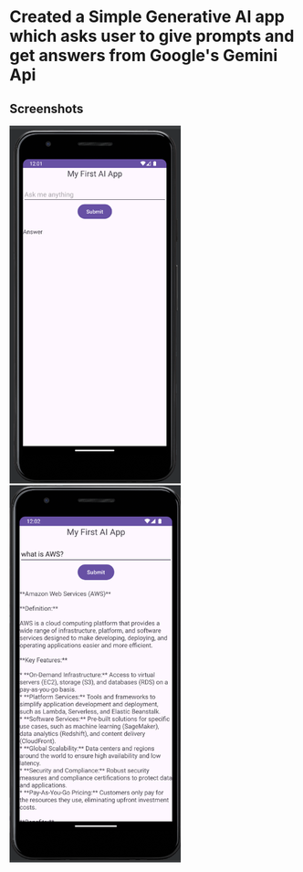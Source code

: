 # Created a Simple Generative AI app which asks user to give prompts and get answers from Google's Gemini Api

## Screenshots
<img src="images/img1.png" alt="Home Screen" width="300"/> <img src="images/img2.png" alt="Home Screen" width="300"/> 

